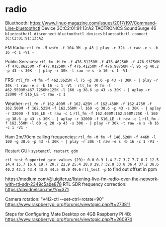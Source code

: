 # radio

Bluethooth:
https://www.linux-magazine.com/Issues/2017/197/Command-Line-bluetoothctl
Device 3C:C2:01:91:13:A2 TAOTRONICS SoundSurge 46
`bluetoothctl disconnect`
`bluetoothctl devices`
`bluetoothctl connect 3C:C2:01:91:13:A2`

FM Radio:
`rtl_fm -M wbfm -f 104.3M -p 43 | play -r 32k -t raw -e s -b 16 -c 1 -V1 -`

Public Services:
`rtl_fm -M fm -f 476.51250M -f 476.46250M -f 476.93750M -f 476.86250M -f 477.01250M -f 476.41250M -f 476.98750M -l 95 -g 40.2 -p 43 -s 30K - | play -r 30k -t raw -e s -b 16 -c 1 -V1 -`

FRS:
`rtl_fm -M fm -f 462.5625M -l 75 -g 38.6 -p 43 -s 30K - | play -r 30k -t raw -e s -b 16 -c 1 -V1 -`
`rtl_fm -M fm -f 462.5500M:467.7250M:125K -l 160 -g 38.6 -p 43 -s 30K - | aplay -r 32000 -f S16_LE -t raw -c 1`

Weather:
`rtl_fm -f 162.400M -f 162.425M -f 162.450M -f 162.475M -f 162.500M -f 162.525M -f 162.550M -l 160 -g 38.6 -p 43 -s 30K - | aplay -r 32000 -f S16_LE -t raw -c 1`
`rtl_fm -f 162.400M:162.550M:25K -l 160 -g 38.6 -p 43 -s 30K - | aplay -r 32000 -f S16_LE -t raw -c 1`
`rtl_fm -f 162.550M -l 60 -g 28 -p 43 -s 30K - | play -r 30k -t raw -e s -b 16 -c 1 -V1 -`

Ham 2m/70cm calling frequencies:
`rtl_fm -M fm -f 146.520M -f 446M -l 100 -g 38.6 -p 43 -s 30K - | play -r 30k -t raw -e s -b 16 -c 1 -V1 -`

Restart GUI:
`systemctl restart gdm`

`rtl_test
Supported gain values (29): 0.0 0.9 1.4 2.7 3.7 7.7 8.7 12.5 14.4 15.7 16.6 19.7 20.7 22.9 25.4 28.0 29.7 32.8 33.8 36.4 37.2 38.6 40.2 42.1 43.4 43.9 44.5 48.0 49.6`
`rtl_test -p` to find out offset in ppm


https://medium.com/@luigifcruz/listening-live-fm-radio-over-the-network-with-rtl-sdr-2349c5abe878
RTL SDR frequency correction: https://davidnelson.me/?p=371

Camera rotation:
"v4l2-ctl --set-ctrl=rotate=90"
https://www.raspberrypi.org/forums/viewtopic.php?t=273811


Steps for Configuring Mate Desktop on 4GB Raspberry Pi 4B:
https://www.raspberrypi.org/forums/viewtopic.php?t=260974
